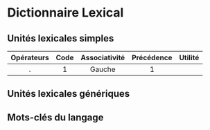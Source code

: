 # Dictionnaire Lexical

## Unités lexicales simples

| Opérateurs | Code | Associativité | Précédence | Utilité |
|:----------:|:----:|:-------------:|:----------:|:-------:|
| . | 1 | Gauche | 1 |  

## Unités lexicales génériques

## Mots-clés du langage